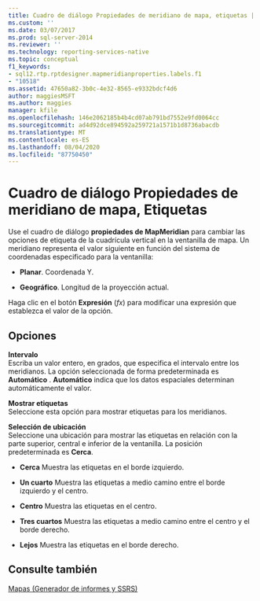 ```yaml
---
title: Cuadro de diálogo Propiedades de meridiano de mapa, etiquetas | Microsoft Docs
ms.custom: ''
ms.date: 03/07/2017
ms.prod: sql-server-2014
ms.reviewer: ''
ms.technology: reporting-services-native
ms.topic: conceptual
f1_keywords:
- sql12.rtp.rptdesigner.mapmeridianproperties.labels.f1
- "10518"
ms.assetid: 47650a82-3b0c-4e32-8565-e9332bdcf4d6
author: maggiesMSFT
ms.author: maggies
manager: kfile
ms.openlocfilehash: 146e2062185b4b4cd07ab791bd7552e9fd0064cc
ms.sourcegitcommit: ad4d92dce894592a259721a1571b1d8736abacdb
ms.translationtype: MT
ms.contentlocale: es-ES
ms.lasthandoff: 08/04/2020
ms.locfileid: "87750450"
---
```

# <a name="map-meridian-properties-dialog-box-labels"></a>Cuadro de diálogo Propiedades de meridiano de mapa, Etiquetas
  Use el cuadro de diálogo **propiedades de MapMeridian** para cambiar las opciones de etiqueta de la cuadrícula vertical en la ventanilla de mapa. Un meridiano representa el valor siguiente en función del sistema de coordenadas especificado para la ventanilla:  
  
-   **Planar**. Coordenada Y.  
  
-   **Geográfico**. Longitud de la proyección actual.  
  
 Haga clic en el botón **Expresión** (*fx*) para modificar una expresión que establezca el valor de la opción.  
  
## <a name="options"></a>Opciones  
 **Intervalo**  
 Escriba un valor entero, en grados, que especifica el intervalo entre los meridianos. La opción seleccionada de forma predeterminada es **Automático** . **Automático** indica que los datos espaciales determinan automáticamente el valor.  
  
 **Mostrar etiquetas**  
 Seleccione esta opción para mostrar etiquetas para los meridianos.  
  
 **Selección de ubicación**  
 Seleccione una ubicación para mostrar las etiquetas en relación con la parte superior, central e inferior de la ventanilla. La posición predeterminada es **Cerca**.  
  
-   **Cerca** Muestra las etiquetas en el borde izquierdo.  
  
-   **Un cuarto** Muestra las etiquetas a medio camino entre el borde izquierdo y el centro.  
  
-   **Centro** Muestra las etiquetas en el centro.  
  
-   **Tres cuartos** Muestra las etiquetas a medio camino entre el centro y el borde derecho.  
  
-   **Lejos** Muestra las etiquetas en el borde derecho.  
  
## <a name="see-also"></a>Consulte también  
 [Mapas &#40;Generador de informes y SSRS&#41;](report-design/maps-report-builder-and-ssrs.md)  
  
  
